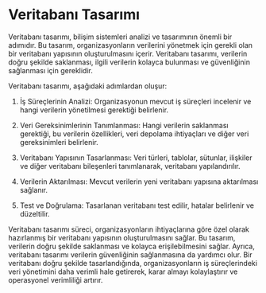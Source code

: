 # Veritabanı Tasarımı

Veritabanı tasarımı, bilişim sistemleri analizi ve tasarımının önemli bir adımıdır. Bu tasarım, organizasyonların verilerini yönetmek için gerekli olan bir veritabanı yapısının oluşturulmasını içerir. Veritabanı tasarımı, verilerin doğru şekilde saklanması, ilgili verilerin kolayca bulunması ve güvenliğinin sağlanması için gereklidir.

Veritabanı tasarımı, aşağıdaki adımlardan oluşur:

1.  İş Süreçlerinin Analizi: Organizasyonun mevcut iş süreçleri incelenir ve hangi verilerin yönetilmesi gerektiği belirlenir.
    
2.  Veri Gereksinimlerinin Tanımlanması: Hangi verilerin saklanması gerektiği, bu verilerin özellikleri, veri depolama ihtiyaçları ve diğer veri gereksinimleri belirlenir.
    
3.  Veritabanı Yapısının Tasarlanması: Veri türleri, tablolar, sütunlar, ilişkiler ve diğer veritabanı bileşenleri tanımlanarak, veritabanı yapılandırılır.
    
4.  Verilerin Aktarılması: Mevcut verilerin yeni veritabanı yapısına aktarılması sağlanır.
    
5.  Test ve Doğrulama: Tasarlanan veritabanı test edilir, hatalar belirlenir ve düzeltilir.
    

Veritabanı tasarımı süreci, organizasyonların ihtiyaçlarına göre özel olarak hazırlanmış bir veritabanı yapısının oluşturulmasını sağlar. Bu tasarım, verilerin doğru şekilde saklanması ve kolayca erişilebilmesini sağlar. Ayrıca, veritabanı tasarımı verilerin güvenliğinin sağlanmasına da yardımcı olur. Bir veritabanı doğru şekilde tasarlandığında, organizasyonların iş süreçlerindeki veri yönetimini daha verimli hale getirerek, karar almayı kolaylaştırır ve operasyonel verimliliği artırır.
